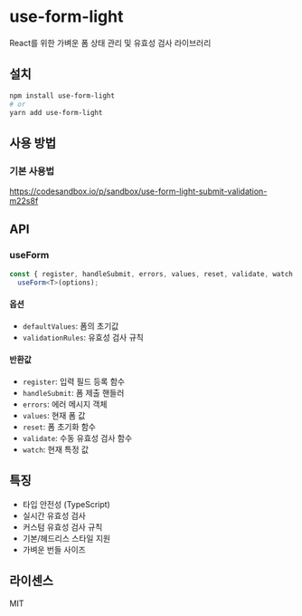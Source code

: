 # use-form-light

React를 위한 가벼운 폼 상태 관리 및 유효성 검사 라이브러리

## 설치

```bash
npm install use-form-light
# or
yarn add use-form-light
```

## 사용 방법

### 기본 사용법
https://codesandbox.io/p/sandbox/use-form-light-submit-validation-m22s8f

## API

### useForm

```typescript
const { register, handleSubmit, errors, values, reset, validate, watch } =
  useForm<T>(options);
```

#### 옵션

- `defaultValues`: 폼의 초기값
- `validationRules`: 유효성 검사 규칙

#### 반환값

- `register`: 입력 필드 등록 함수
- `handleSubmit`: 폼 제출 핸들러
- `errors`: 에러 메시지 객체
- `values`: 현재 폼 값
- `reset`: 폼 초기화 함수
- `validate`: 수동 유효성 검사 함수
- `watch`: 현재 특정 값

## 특징

- 타입 안전성 (TypeScript)
- 실시간 유효성 검사
- 커스텀 유효성 검사 규칙
- 기본/헤드리스 스타일 지원
- 가벼운 번들 사이즈

## 라이센스

MIT
